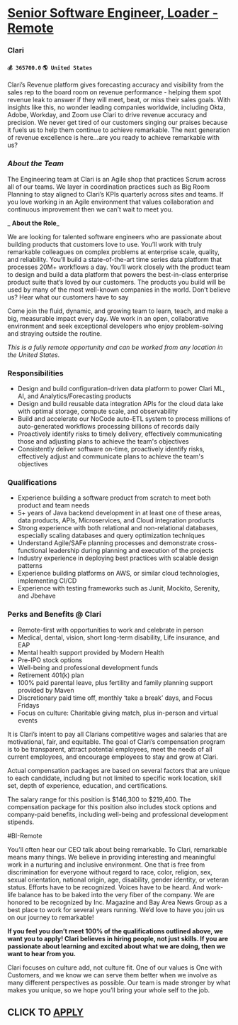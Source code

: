 # [Senior Software Engineer, Loader - Remote](https://www.remotewlb.com/apply/senior-software-engineer-loader-remote-40134)  
### Clari  
#### `💰 365700.0` `🌎 United States`  

Clari’s Revenue platform gives forecasting accuracy and visibility from the sales rep to the board room on revenue performance - helping them spot revenue leak to answer if they will meet, beat, or miss their sales goals. With insights like this, no wonder leading companies worldwide, including Okta, Adobe, Workday, and Zoom use Clari to drive revenue accuracy and precision. We never get tired of our customers singing our praises because it fuels us to help them continue to achieve remarkable. The next generation of revenue excellence is here…are you ready to achieve remarkable with us?

###  _About the Team_

The Engineering team at Clari is an Agile shop that practices Scrum across all of our teams. We layer in coordination practices such as Big Room Planning to stay aligned to Clari’s KPIs quarterly across sites and teams. If you love working in an Agile environment that values collaboration and continuous improvement then we can’t wait to meet you.

 _ **About the Role**_

We are looking for talented software engineers who are passionate about building products that customers love to use. You’ll work with truly remarkable colleagues on complex problems at enterprise scale, quality, and reliability. You’ll build a state-of-the-art time series data platform that processes 20M+ workflows a day. You’ll work closely with the product team to design and build a data platform that powers the best-in-class enterprise product suite that’s loved by our customers. The products you build will be used by many of the most well-known companies in the world. Don’t believe us? Hear what our customers have to say

Come join the fluid, dynamic, and growing team to learn, teach, and make a big, measurable impact every day. We work in an open, collaborative environment and seek exceptional developers who enjoy problem-solving and straying outside the routine.

_This is a fully remote opportunity and can be worked from any location in the United States._

### Responsibilities

  * Design and build configuration-driven data platform to power Clari ML, AI, and Analytics/Forecasting products
  * Design and build reusable data integration APIs for the cloud data lake with optimal storage, compute scale, and observability
  * Build and accelerate our NoCode auto-ETL system to process millions of auto-generated workflows processing billions of records daily
  * Proactively identify risks to timely delivery, effectively communicating those and adjusting plans to achieve the team's objectives
  * Consistently deliver software on-time, proactively identify risks, effectively adjust and communicate plans to achieve the team's objectives

### Qualifications

  * Experience building a software product from scratch to meet both product and team needs
  * 5+ years of Java backend development in at least one of these areas, data products, APIs, Microservices, and Cloud integration products
  * Strong experience with both relational and non-relational databases, especially scaling databases and query optimization techniques
  * Understand Agile/SAFe planning processes and demonstrate cross-functional leadership during planning and execution of the projects
  * Industry experience in deploying best practices with scalable design patterns
  * Experience building platforms on AWS, or similar cloud technologies, implementing CI/CD 
  * Experience with testing frameworks such as Junit, Mockito, Serenity, and Jbehave

### Perks and Benefits @ Clari

  * Remote-first with opportunities to work and celebrate in person
  * Medical, dental, vision, short long-term disability, Life insurance, and EAP
  * Mental health support provided by Modern Health
  * Pre-IPO stock options
  * Well-being and professional development funds
  * Retirement 401(k) plan
  * 100% paid parental leave, plus fertility and family planning support provided by Maven
  * Discretionary paid time off, monthly ‘take a break’ days, and Focus Fridays
  * Focus on culture: Charitable giving match, plus in-person and virtual events 

It is Clari’s intent to pay all Clarians competitive wages and salaries that are motivational, fair, and equitable. The goal of Clari’s compensation program is to be transparent, attract potential employees, meet the needs of all current employees, and encourage employees to stay and grow at Clari.

Actual compensation packages are based on several factors that are unique to each candidate, including but not limited to specific work location, skill set, depth of experience, education, and certifications.

The salary range for this position is $146,300 to $219,400. The compensation package for this position also includes stock options and company-paid benefits, including well-being and professional development stipends.

#BI-Remote

You’ll often hear our CEO talk about being remarkable. To Clari, remarkable means many things. We believe in providing interesting and meaningful work in a nurturing and inclusive environment. One that is free from discrimination for everyone without regard to race, color, religion, sex, sexual orientation, national origin, age, disability, gender identity, or veteran status. Efforts have to be recognized. Voices have to be heard. And work-life balance has to be baked into the very fiber of the company. We are honored to be recognized by Inc. Magazine and Bay Area News Group as a best place to work for several years running. We’d love to have you join us on our journey to remarkable!

 **If you feel you don’t meet 100% of the qualifications outlined above, we want you to apply! Clari believes in hiring people, not just skills. If you are passionate about learning and excited about what we are doing, then we want to hear from you.**

Clari focuses on culture add, not culture fit. One of our values is One with Customers, and we know we can serve them better when we involve as many different perspectives as possible. Our team is made stronger by what makes you unique, so we hope you’ll bring your whole self to the job.

  
## CLICK TO [APPLY](https://www.remotewlb.com/apply/senior-software-engineer-loader-remote-40134)

